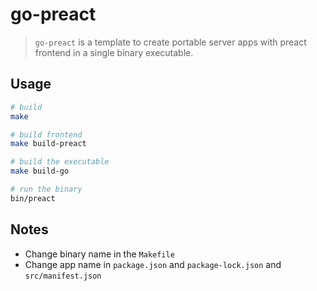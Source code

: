 # go-preact

>  `go-preact` is a template to create portable server apps with preact frontend in a single binary executable.

## Usage

```sh
# build
make

# build frontend
make build-preact

# build the executable
make build-go

# run the binary
bin/preact
```

## Notes

- Change binary name in the `Makefile`
- Change app name in `package.json` and `package-lock.json` and `src/manifest.json`